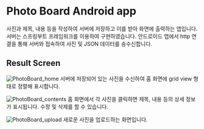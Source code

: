 # Photo Board Android app
사진과 제목, 내용 등을 작성하여 서버에 저장하고 이를 받아 화면에 출력하는 앱입니다.
서버는 스프링부트 프레임워크를 이용하여 구현하였습니다.
안드로이드 앱에서 http 연결을 통해 서버와 접속하여 사진 및 JSON 데이터를 송수신합니다.



## Result Screen
![PhotoBoard_home](https://github.com/Choco-Coding/PhotoBoard_Android/assets/117694927/89ea97da-82fa-4178-9d85-7ca3044fae50)
서버에 저장되어 있는 사진을 수신하여 홈 화면에 grid view 형태로 정렬해 표시합니다.

![PhotoBoard_contents](https://github.com/Choco-Coding/PhotoBoard_Android/assets/117694927/86a440e7-2a5c-4afb-87e7-e11f8f1c7e95)
홈 화면에서 각 사진을 클릭하면 제목, 내용 등의 상세 정보가 표시됩니다. 수정 및 삭제를 할 수 있습니다.

![PhotoBoard_upload](https://github.com/Choco-Coding/PhotoBoard_Android/assets/117694927/e844f5e4-2c36-48ca-a9ce-108c03e0b70d)
새로운 사진을 업로드하는 화면입니다.
